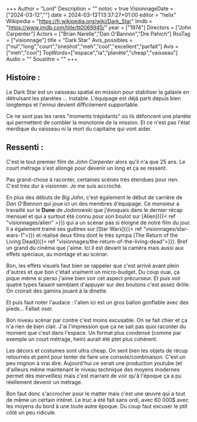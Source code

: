 +++
Author = "Lord"
Description = ""
notoc = true
VisionnageDate = ["2024-03-12",""]
date = 2024-03-13T13:37:27+01:00
editor = "helix"
Wikipedia = "https://fr.wikipedia.org/wiki/Dark_Star"
Imdb = "https://www.imdb.com/title/tt0069945/"
year = ["1974"]
Directors = ["John Carpenter"]
Actors = ["Brian Narelle","Dan O'Bannon","Dre Pahich"]
RssTag = ["visionnage"]
title = "Dark Star"
Avis_possibles = ["nul","long","court","oneshot","meh","cool","excellent","parfait"]
Avis = ["meh","cool"] 
TopWords=["espace","ia","planète","cheap","vaisseau"]
Audio = ""
Soustitre = ""
+++
## Histoire : 
Le Dark Star est un vaisseau spatial en mission pour stabiliser la galaxie en détruisant les planètes … instable.
L'équipage est déjà parti depuis bien longtemps et l'ennui devient difficilement supportable.

Ce ne sont pas les rares "moments trépidants" où ils défoncent une planète qui permettent de combler la monotonie de la mission.
Et ce n'est pas l'état merdique du vaisseau ni la mort du capitaine qui vont aider.

## Ressenti :
C'est le tout premier film de *John Carpenter* alors qu'il n'a que 25 ans.
Le court métrage s'est allongé pour devenir un long et ça se ressent.

Pas grand-chose à raconter, certaines scènes très étendues pour rien.
C'est très dur à visionner.
Je me suis accroché.

En plus des débuts de *Big John*, c'est également le début de carrière de *Dan O'Bannon* qui joue ici un des membres d'équipage.
Ce monsieur a travaillé sur le **Dune** de *Jodorowski* que j'évoquais dans le dernier récap mensuel et qui a surtout été connu pour son boulot sur [Alien]({{< ref "visionnages/alien" >}}) qui a un scénar pas si éloigné de notre film du jour.
Il a également trainé ses guêtres sur [Star Wars]({{< ref "visionnages/star-wars-1">}}) et réalisé deux films dont le très sympa [The Return of the Living Dead]({{< ref "visionnages/the-return-of-the-living-dead">}}).
Bref un grand du cinéma que j'aime.
Ici il est devant la caméra mais aussi aux effets spéciaux, au montage et au scénar.

Bon, les effets visuels faut bien se rappeler que c'est arrivé avant plein d'autres et que bon c'était vraiment un micro-budget.
Du coup ouai, ça pique même si perso j'aime bien voir cet aspect précurseur.
Et puis voir quatre types faisant semblant d'appuyer sur des boutons c'est assez drôle.
On croirait des gamins jouant à la dinette.

Et puis faut noter l'audace : l'alien ici est un gros ballon gonflable avec des pieds…
Fallait oser.

Bon niveau scénar par contre c'est moins excusable.
On se fait chier et ça n'a rien de bien clair.
J'ai l'impression que ça ne sait pas quoi raconter du moment que c'est dans l'espace.
Un format plus condensé (comme par exemple un court métrage, hein) aurait été ptet plus cohérent.

Les décors et costumes sont ultra cheap.
On sent bien les objets de récup retournés et peint pour tenter de faire une console/combinaison.
C'est un peu mignon à vrai dire.
Aujourd'hui ce serait une production youtube (et d'ailleurs même maintenant le niveau technique des moyens modernes permet des merveilles) mais c'est marrant de voir qu'à l'époque ça a pu réellement devenir un métrage.

Bon faut donc s'accrocher pour le matter mais c'est une œuvre qui a tout de même un certain intéret.
Le truc a été fait sans ordi, avec 60 000$ avec les moyens du bord à une toute autre époque.
Du coup faut excuser le ptit côté un peu ridicule.
